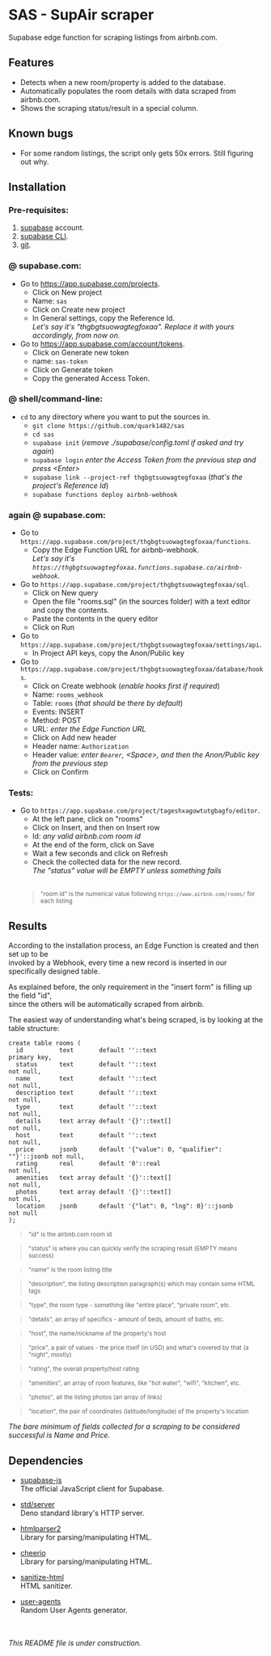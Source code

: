 # SAS - SupAir scraper
Supabase edge function for scraping listings from airbnb.com.


Features
--------

* Detects when a new room/property is added to the database.
* Automatically populates the room details with data scraped from airbnb.com.
* Shows the scraping status/result in a special column.


Known bugs
----------

* For some random listings, the script only gets 50x errors. Still figuring out why.


Installation
------------

### Pre-requisites:

1. [supabase](https://app.supabase.com/sign-up) account.
2. [supabase CLI](https://supabase.com/docs/guides/cli).
3. [git](https://git-scm.com/downloads).

### @ supabase.com:

* Go to https://app.supabase.com/projects.
    - Click on New project
    - Name: `sas`
    - Click on Create new project
    - In General settings, copy the Reference Id.
    <br>_Let's say it's "thgbgtsuowagtegfoxaa". Replace it with yours accordingly, from now on._
* Go to https://app.supabase.com/account/tokens.
    - Click on Generate new token
    - name: `sas-token`
    - Click on Generate token
    - Copy the generated Access Token.

### @ shell/command-line:

* `cd` to any directory where you want to put the sources in.
    - `git clone https://github.com/quark1482/sas`
    - `cd sas`
    - `supabase init` (_remove ./supabase/config.toml if asked and try again_)
    - `supabase login` _enter the Access Token from the previous step and press \<Enter\>_
    - `supabase link --project-ref thgbgtsuowagtegfoxaa` (_that's the project's Reference Id_)
    - `supabase functions deploy airbnb-webhook`

### again @ supabase.com:

* Go to ` https://app.supabase.com/project/thgbgtsuowagtegfoxaa/functions `.
    - Copy the Edge Function URL for airbnb-webhook.
    <br>_Let's say it's ` https://thgbgtsuowagtegfoxaa.functions.supabase.co/airbnb-webhook `._
* Go to ` https://app.supabase.com/project/thgbgtsuowagtegfoxaa/sql `.
    - Click on New query
    - Open the file "rooms.sql" (in the sources folder) with a text editor and copy the contents.
    - Paste the contents in the query editor
    - Click on Run
* Go to ` https://app.supabase.com/project/thgbgtsuowagtegfoxaa/settings/api `.
    - In Project API keys, copy the Anon/Public key
* Go to ` https://app.supabase.com/project/thgbgtsuowagtegfoxaa/database/hooks `.
    - Click on Create webhook (_enable hooks first if required_)
    - Name: `rooms_webhook`
    - Table: `rooms` (_that should be there by default_)
    - Events: INSERT
    - Method: POST
    - URL: _enter the Edge Function URL_
    - Click on Add new header
    - Header name: `Authorization`
    - Header value: _enter `Bearer`, \<Space\>, and then the Anon/Public key from the previous step_
    - Click on Confirm

### Tests:

* Go to ` https://app.supabase.com/project/tageshxagowtutgbagfo/editor `.
    - At the left pane, click on "rooms"
    - Click on Insert, and then on Insert row
    - Id: _any valid airbnb.com room id_
    - At the end of the form, click on Save
    - Wait a few seconds and click on Refresh
    - Check the collected data for the new record.
    <br>_The "status" value will be EMPTY unless something fails_<br><br>
    ><sup>"room id" is the numerical value following ` https://www.airbnb.com/rooms/ ` for each listing</sup>


Results
-------

According to the installation process, an Edge Function is created and then set up to be
<br>invoked by a Webhook, every time a new record is inserted in our specifically designed table.

As explained before, the only requirement in the "insert form" is filling up the field "id",
<br>since the others will be automatically scraped from airbnb.

The easiest way of understanding what's being scraped, is by looking at the table structure:

```
create table rooms (
  id          text       default ''::text                               primary key,
  status      text       default ''::text                               not null,
  name        text       default ''::text                               not null,
  description text       default ''::text                               not null,
  type        text       default ''::text                               not null,
  details     text array default '{}'::text[]                           not null,
  host        text       default ''::text                               not null,
  price       jsonb      default '{"value": 0, "qualifier": ""}'::jsonb not null,
  rating      real       default '0'::real                              not null,
  amenities   text array default '{}'::text[]                           not null,
  photos      text array default '{}'::text[]                           not null,
  location    jsonb      default '{"lat": 0, "lng": 0}'::jsonb          not null
);
```

><sup>"id" is the airbnb.com room id</sup>

><sup>"status" is where you can quickly verify the scraping result (EMPTY means success)</sup>

><sup>"name" is the room listing title</sup>

><sup>"description", the listing description paragraph(s) which may contain some HTML tags </sup>

><sup>"type", the room type - something like "entire place", "private room", etc. </sup>

><sup>"details", an array of specifics - amount of beds, amount of baths, etc. </sup>

><sup>"host", the name/nickname of the property's host</sup>

><sup>"price", a pair of values - the price itself (in USD) and what's covered by that (a "night", mostly) </sup>

><sup>"rating", the overall property/host rating</sup>

><sup>"amenities", an array of room features, like "hot water", "wifi", "kitchen", etc. </sup>

><sup>"photos", all the listing photos (an array of links)</sup>

><sup>"location", the pair of coordinates (latitude/longitude) of the property's location</sup>

_The bare minimum of fields collected for a scraping to be considered successful is Name and Price._


Dependencies
------------

* [supabase-js](https://github.com/supabase/supabase-js)
<br>The official JavaScript client for Supabase.

* [std/server](https://deno.land/std@0.177.0/http/server.ts)
<br>Deno standard library's HTTP server.

* [htmlparser2](https://github.com/fb55/htmlparser2)
<br>Library for parsing/manipulating HTML.

* [cheerio](https://github.com/cheeriojs/cheerio)
<br>Library for parsing/manipulating HTML.

* [sanitize-html](https://github.com/apostrophecms/sanitize-html)
<br>HTML sanitizer.

* [user-agents](https://github.com/intoli/user-agents)
<br>Random User Agents generator.


<br><br>
_This README file is under construction._